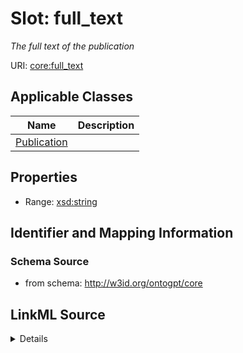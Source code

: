 # Slot: full_text
_The full text of the publication_


URI: [core:full_text](http://w3id.org/ontogpt/core/full_text)



<!-- no inheritance hierarchy -->




## Applicable Classes

| Name | Description |
| --- | --- |
[Publication](Publication.md) | 






## Properties

* Range: [xsd:string](xsd:string)







## Identifier and Mapping Information







### Schema Source


* from schema: http://w3id.org/ontogpt/core




## LinkML Source

<details>
```yaml
name: full_text
description: The full text of the publication
from_schema: http://w3id.org/ontogpt/core
rank: 1000
alias: full_text
owner: Publication
domain_of:
- Publication
range: string

```
</details>